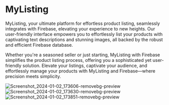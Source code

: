 # MyListing

MyListing, your ultimate platform for effortless product listing, seamlessly integrates with Firebase, elevating your experience to new heights. Our user-friendly interface empowers you to effortlessly list your products with captivating text descriptions and stunning images, all backed by the robust and efficient Firebase database.

Whether you're a seasoned seller or just starting, MyListing with Firebase simplifies the product listing process, offering you a sophisticated yet user-friendly solution. Elevate your listings, captivate your audience, and effortlessly manage your products with MyListing and Firebase—where precision meets simplicity.


![Screenshot_2024-01-02_173606-removebg-preview](https://github.com/xkvnxx/MyListing/assets/132749552/f4781852-7c65-49d0-8038-b8bff11409f4)
![Screenshot_2024-01-02_173630-removebg-preview](https://github.com/xkvnxx/MyListing/assets/132749552/48d131dc-db86-48d1-a4bb-dbcea28e12c6)
![Screenshot_2024-01-02_173851-removebg-preview](https://github.com/xkvnxx/MyListing/assets/132749552/99e21d7b-7d3b-4509-ba7b-0cc5c8444eec)
